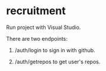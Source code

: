 # recruitment
Run project with Visual Studio.

There are two endpoints: 


1. /auth/login to sign in with github.


2. /auth/getrepos to get user's repos.
